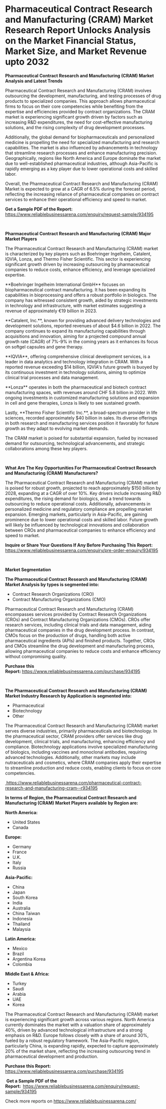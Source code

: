 <p><h1>Pharmaceutical Contract Research and Manufacturing (CRAM) Market Research Report Unlocks Analysis on the Market Financial Status, Market Size, and Market Revenue upto 2032</h1></p><p><strong>Pharmaceutical Contract Research and Manufacturing (CRAM) Market Analysis and Latest Trends</strong></p>
<p><p>Pharmaceutical Contract Research and Manufacturing (CRAM) involves outsourcing the development, manufacturing, and testing processes of drug products to specialized companies. This approach allows pharmaceutical firms to focus on their core competencies while benefiting from the expertise and efficiencies provided by contract organizations. The CRAM market is experiencing significant growth driven by factors such as increasing R&D expenditures, the need for cost-effective manufacturing solutions, and the rising complexity of drug development processes. </p><p>Additionally, the global demand for biopharmaceuticals and personalized medicine is propelling the need for specialized manufacturing and research capabilities. The market is also influenced by advancements in technology that streamline research processes and enhance manufacturing precision. Geographically, regions like North America and Europe dominate the market due to well-established pharmaceutical industries, although Asia-Pacific is rapidly emerging as a key player due to lower operational costs and skilled labor. </p><p>Overall, the Pharmaceutical Contract Research and Manufacturing (CRAM) Market is expected to grow at a CAGR of 6.5% during the forecast period, reflecting the increasing reliance of pharmaceutical companies on contract services to enhance their operational efficiency and speed to market.</p></p>
<p><strong>Get a Sample PDF of the Report:&nbsp;</strong> <a href="https://www.reliablebusinessarena.com/enquiry/request-sample/934195?utm_campaign=2625&utm_medium=2&utm_source=Github&utm_content=ia&utm_term=03032025&utm_id=pharmaceutical-contract-research-and-manufacturing-cram">https://www.reliablebusinessarena.com/enquiry/request-sample/934195</a></p>
<p>&nbsp;</p>
<p><strong>Pharmaceutical Contract Research and Manufacturing (CRAM) Major Market Players</strong></p>
<p><p>The Pharmaceutical Contract Research and Manufacturing (CRAM) market is characterized by key players such as Boehringer Ingelheim, Catalent, IQVIA, Lonza, and Thermo Fisher Scientific. This sector is experiencing significant growth driven by increasing outsourcing by pharmaceutical companies to reduce costs, enhance efficiency, and leverage specialized expertise.</p><p>**Boehringer Ingelheim International GmbH** focuses on biopharmaceutical contract manufacturing. It has been expanding its capabilities in bioprocessing and offers a robust portfolio in biologics. The company has witnessed consistent growth, aided by strategic investments in technology and infrastructure, with market estimates suggesting a revenue of approximately €19 billion in 2023.</p><p>**Catalent, Inc.**, known for providing advanced delivery technologies and development solutions, reported revenues of about $4.6 billion in 2022. The company continues to expand its manufacturing capabilities through acquisitions and innovation, aiming for a projected compound annual growth rate (CAGR) of 7%-9% in the coming years as it enhances its focus on softgel capsules and gene therapy.</p><p>**IQVIA**, offering comprehensive clinical development services, is a leader in data analytics and technology integration in CRAM. With a reported revenue exceeding $14 billion, IQVIA's future growth is buoyed by its continuous investment in technology solutions, aiming to optimize clinical trial processes and data management.</p><p>**Lonza** operates in both the pharmaceutical and biotech contract manufacturing spaces, with revenues around CHF 5.8 billion in 2022. With ongoing investments in customized manufacturing solutions and expansion in cell and gene therapies, Lonza is likely to see sustained growth.</p><p>Lastly, **Thermo Fisher Scientific Inc.**, a broad-spectrum provider in life sciences, recorded approximately $40 billion in sales. Its diverse offerings in both research and manufacturing services position it favorably for future growth as they adapt to evolving market demands.</p><p>The CRAM market is poised for substantial expansion, fueled by increased demand for outsourcing, technological advancements, and strategic collaborations among these key players.</p></p>
<p>&nbsp;</p>
<p><strong>What Are The Key Opportunities For Pharmaceutical Contract Research and Manufacturing (CRAM) Manufacturers?</strong></p>
<p><p>The Pharmaceutical Contract Research and Manufacturing (CRAM) market is poised for robust growth, projected to reach approximately $150 billion by 2028, expanding at a CAGR of over 10%. Key drivers include increasing R&D expenditures, the rising demand for biologics, and a trend towards outsourcing to reduce operational costs. Additionally, advancements in personalized medicine and regulatory compliance are propelling market expansion. Emerging markets, particularly in Asia-Pacific, are gaining prominence due to lower operational costs and skilled labor. Future growth will likely be influenced by technological innovations and collaboration between CROs and pharmaceutical companies to enhance efficiency and speed to market.</p></p>
<p><strong>Inquire or Share Your Questions If Any Before Purchasing This Report:</strong> <a href="https://www.reliablebusinessarena.com/enquiry/pre-order-enquiry/934195?utm_campaign=2625&utm_medium=2&utm_source=Github&utm_content=ia&utm_term=03032025&utm_id=pharmaceutical-contract-research-and-manufacturing-cram">https://www.reliablebusinessarena.com/enquiry/pre-order-enquiry/934195</a></p>
<p>&nbsp;</p>
<p><strong>Market Segmentation</strong></p>
<p><strong>The Pharmaceutical Contract Research and Manufacturing (CRAM) Market Analysis by types is segmented into:</strong></p>
<p><ul><li>Contract Research Organizations (CRO)</li><li>Contract Manufacturing Organizations (CMO)</li></ul></p>
<p><p>Pharmaceutical Contract Research and Manufacturing (CRAM) encompasses services provided by Contract Research Organizations (CROs) and Contract Manufacturing Organizations (CMOs). CROs offer research services, including clinical trials and data management, aiding pharmaceutical companies in the drug development process. In contrast, CMOs focus on the production of drugs, handling both active pharmaceutical ingredients (APIs) and finished products. Together, CROs and CMOs streamline the drug development and manufacturing process, allowing pharmaceutical companies to reduce costs and enhance efficiency without compromising quality.</p></p>
<p><strong>Purchase this Report:&nbsp;</strong><a href="https://www.reliablebusinessarena.com/purchase/934195?utm_campaign=2625&utm_medium=2&utm_source=Github&utm_content=ia&utm_term=03032025&utm_id=pharmaceutical-contract-research-and-manufacturing-cram">https://www.reliablebusinessarena.com/purchase/934195</a></p>
<p>&nbsp;</p>
<p><strong>The Pharmaceutical Contract Research and Manufacturing (CRAM) Market Industry Research by Application is segmented into:</strong></p>
<p><ul><li>Pharmaceutical</li><li>Biotechnology</li><li>Other</li></ul></p>
<p><p>The Pharmaceutical Contract Research and Manufacturing (CRAM) market serves diverse industries, primarily pharmaceuticals and biotechnology. In the pharmaceutical sector, CRAM providers offer services like drug development, clinical trials, and manufacturing, enhancing efficiency and compliance. Biotechnology applications involve specialized manufacturing of biologics, including vaccines and monoclonal antibodies, requiring advanced technologies. Additionally, other markets may include nutraceuticals and cosmetics, where CRAM companies apply their expertise to streamline production and reduce costs, enabling clients to focus on core competencies.</p></p>
<p><a href="https://www.reliablebusinessarena.com/pharmaceutical-contract-research-and-manufacturing-cram--r934195?utm_campaign=2625&utm_medium=2&utm_source=Github&utm_content=ia&utm_term=03032025&utm_id=pharmaceutical-contract-research-and-manufacturing-cram">&nbsp;https://www.reliablebusinessarena.com/pharmaceutical-contract-research-and-manufacturing-cram--r934195</a></p>
<p><strong>In terms of Region, the Pharmaceutical Contract Research and Manufacturing (CRAM) Market Players available by Region are:</strong></p>
<p>
    <p> <strong> North America: </strong>
        <ul>
            <li>United States</li>
            <li>Canada</li>
        </ul>
        </p> 
    <p> <strong> Europe: </strong>
        <ul>
            <li>Germany</li>
            <li>France</li>
            <li>U.K.</li>
            <li>Italy</li>
            <li>Russia</li>
        </ul>
        </p> 
    <p> <strong> Asia-Pacific: </strong>
        <ul>
            <li>China</li>
            <li>Japan</li>
            <li>South Korea</li>
            <li>India</li>
            <li>Australia</li>
            <li>China Taiwan</li>
            <li>Indonesia</li>
            <li>Thailand</li>
            <li>Malaysia</li>
        </ul>
        </p> 
    <p> <strong> Latin America: </strong>
        <ul>
            <li>Mexico</li>
            <li>Brazil</li>
            <li>Argentina Korea</li>
            <li>Colombia</li>
        </ul>
        </p> 
    <p> <strong> Middle East & Africa: </strong>
        <ul>
            <li>Turkey</li>
            <li>Saudi</li>
            <li>Arabia</li>
            <li>UAE</li>
            <li>Korea</li>
        </ul>
    </p>
    </p>
<p><p>The Pharmaceutical Contract Research and Manufacturing (CRAM) market is experiencing significant growth across various regions. North America currently dominates the market with a valuation share of approximately 40%, driven by advanced technological infrastructure and a strong emphasis on R&D. Europe follows closely with a share of around 30%, fueled by a robust regulatory framework. The Asia-Pacific region, particularly China, is expanding rapidly, expected to capture approximately 20% of the market share, reflecting the increasing outsourcing trend in pharmaceutical development and production.</p></p>
<p><strong>Purchase this Report: </strong><a href="https://www.reliablebusinessarena.com/purchase/934195?utm_campaign=2625&utm_medium=2&utm_source=Github&utm_content=ia&utm_term=03032025&utm_id=pharmaceutical-contract-research-and-manufacturing-cram">https://www.reliablebusinessarena.com/purchase/934195</a></p>
<p>&nbsp;<strong>Get a Sample PDF of the Report:&nbsp;&nbsp;</strong><a href="https://www.reliablebusinessarena.com/enquiry/request-sample/934195?utm_campaign=2625&utm_medium=2&utm_source=Github&utm_content=ia&utm_term=03032025&utm_id=pharmaceutical-contract-research-and-manufacturing-cram">https://www.reliablebusinessarena.com/enquiry/request-sample/934195</a></p>
<p><strong></strong></p>
<p>Check more reports on <a href="https://www.reliablebusinessarena.com/?utm_campaign=2625&utm_medium=2&utm_source=Github&utm_content=ia&utm_term=03032025&utm_id=pharmaceutical-contract-research-and-manufacturing-cram">https://www.reliablebusinessarena.com/</a></p>